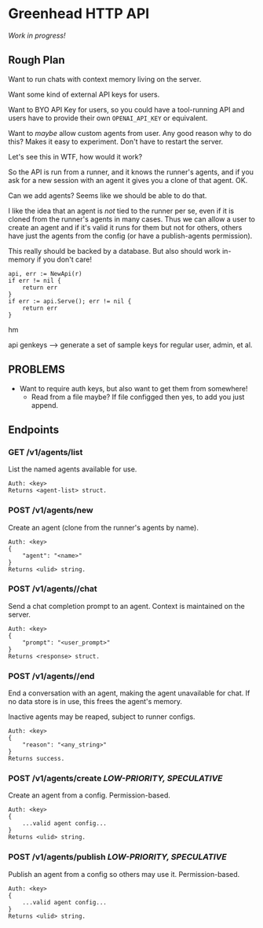 # Greenhead HTTP API

_Work in progress!_

## Rough Plan

Want to run chats with context memory living on the server.

Want some kind of external API keys for users.

Want to BYO API Key for users, so you could have a tool-running API and
users have to provide their own `OPENAI_API_KEY` or equivalent.

Want to *maybe* allow custom agents from user. Any good reason why to do this?
Makes it easy to experiment.  Don't have to restart the server.

Let's see this in WTF, how would it work?

So the API is run from a runner, and it knows the runner's agents, and if you
ask for a new session with an agent it gives you a clone of that agent. OK.

Can we add agents? Seems like we should be able to do that.

I like the idea that an agent is *not* tied to the runner per se, even if it
is cloned from the runner's agents in many cases.  Thus we can allow a user to
create an agent and if it's valid it runs for them but not for others, others
have just the agents from the config (or have a publish-agents permission).

This really should be backed by a database.  But also should work in-memory if
you don't care!

```
api, err := NewApi(r)
if err != nil {
	return err
}
if err := api.Serve(); err != nil {
	return err
}
```

hm

api genkeys --> generate a set of sample keys for regular user, admin, et al.

## PROBLEMS

- Want to require auth keys, but also want to get them from somewhere!
	- Read from a file maybe? If file configged then yes, to add you just append.

## Endpoints

### GET /v1/agents/list

List the named agents available for use.

	Auth: <key>
	Returns <agent-list> struct.

### POST /v1/agents/new

Create an agent (clone from the runner's agents by name).

	Auth: <key>
	{
		"agent": "<name>"
	}
	Returns <ulid> string.

### POST /v1/agents/<ulid>/chat

Send a chat completion prompt to an agent.
Context is maintained on the server.

	Auth: <key>
	{
		"prompt": "<user_prompt>"
	}
	Returns <response> struct.

### POST /v1/agents/<ulid>/end

End a conversation with an agent, making the agent unavailable for chat.
If no data store is in use, this frees the agent's memory.

Inactive agents may be reaped, subject to runner configs.

	Auth: <key>
	{
		"reason": "<any_string>"
	}
	Returns success.

### POST /v1/agents/create *LOW-PRIORITY, SPECULATIVE*

Create an agent from a config. Permission-based.

	Auth: <key>
	{
		...valid agent config...
	}
	Returns <ulid> string.

### POST /v1/agents/publish *LOW-PRIORITY, SPECULATIVE*

Publish an agent from a config so others may use it. Permission-based.

	Auth: <key>
	{
		...valid agent config...
	}
	Returns <ulid> string.
